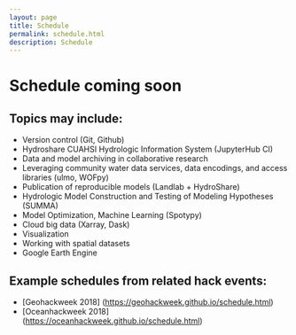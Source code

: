 ```yaml
---
layout: page
title: Schedule
permalink: schedule.html
description: Schedule
---
```

# Schedule coming soon

## Topics may include: 

* Version control (Git, Github)
* Hydroshare CUAHSI Hydrologic Information System (JupyterHub CI)
* Data and model archiving in collaborative research 
* Leveraging community water data services, data encodings, and access libraries (ulmo, WOFpy)
* Publication of reproducible models (Landlab + HydroShare)
* Hydrologic Model Construction and Testing of Modeling Hypotheses (SUMMA)
* Model Optimization, Machine Learning (Spotypy)
* Cloud big data (Xarray, Dask)
* Visualization 
* Working with spatial datasets
* Google Earth Engine 

## Example schedules from related hack events:

* [Geohackweek 2018] (https://geohackweek.github.io/schedule.html)
* [Oceanhackweek 2018] (https://oceanhackweek.github.io/schedule.html)